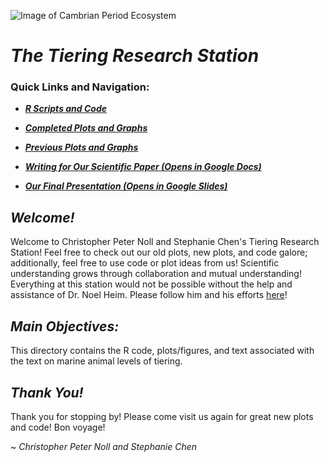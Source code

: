 ![Image of Cambrian Period Ecosystem ](https://cdna.artstation.com/p/assets/images/images/010/060/022/large/daniel-thiger-ammonite-a-scene.jpg?1522338115)
# ***The Tiering Research Station***

### **Quick Links and Navigation:**

- ***[R Scripts and Code](https://github.com/naheim/paleosizePaper/tree/master/tiering/Code_Or_Scripts)***

- ***[Completed Plots and Graphs](https://github.com/naheim/paleosizePaper/tree/master/tiering/Completed%20Plots)***

- ***[Previous Plots and Graphs](https://github.com/naheim/paleosizePaper/tree/master/tiering/Previous%20Plots)***

- ***[Writing for Our Scientific Paper (Opens in Google Docs)](https://docs.google.com/document/d/1fCiZDIerAgTGdYfLPIEb54zWClS5-4SXvD4vE0TEs2c/edit?usp=sharing)***

- ***[Our Final Presentation (Opens in Google Slides)](https://docs.google.com/presentation/d/1wWQ35BXQeDuY7GyJG9iN-WKIc-oKPRFOr0GTpFSb1G4/edit?usp=sharing)***

## ***Welcome!***

  Welcome to Christopher Peter Noll and Stephanie Chen's Tiering Research Station! Feel free to check out our old plots, new plots, and code galore; additionally, feel free to use code or plot ideas from us! Scientific understanding grows through collaboration and mutual understanding! Everything at this station would not be possible without the help and assistance of Dr. Noel Heim. Please follow him and his efforts [here](https://github.com/naheim)!

## ***Main Objectives:***

This directory contains the R code, plots/figures, and text associated with the text on marine animal levels of tiering.

## ***Thank You!***

  Thank you for stopping by! Please come visit us again for great new plots and code! Bon voyage!

~ *Christopher Peter Noll and Stephanie Chen*
